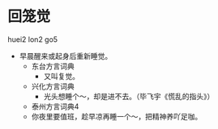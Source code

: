 # 回笼觉
huei2 lon2 go5
+ 早晨醒来或起身后重新睡觉。
  * 东台方言词典
    + 又叫复觉。
  * 兴化方言词典
    - 光头想睡个～，却是进不去。（毕飞宇《慌乱的指头》）
  * 泰州方言词典4
  - 你夜里要值班，趁早凉再睡一个～，把精神养吖足咖。
